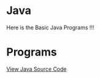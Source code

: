 # Java
Here is the Basic Java Programs !!!

# Programs
[View Java Source Code](https://github.com/username/repo/blob/main/MyProgram.java)
